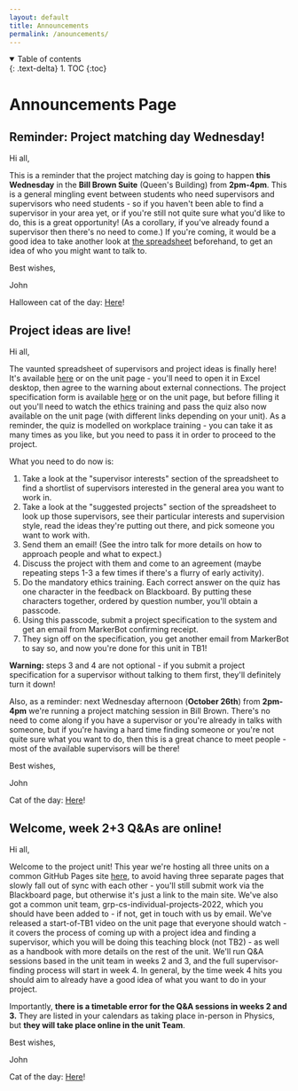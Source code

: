 ```yaml
---
layout: default
title: Announcements
permalink: /anouncements/
---
```


<details open markdown="block">
<summary>
Table of contents
</summary>
{: .text-delta}
1. TOC
{:toc}
</details>

# Announcements Page

## Reminder: Project matching day Wednesday!

Hi all,

This is a reminder that the project matching day is going to happen **this Wednesday** in the **Bill Brown Suite** (Queen's Building) from **2pm-4pm**. This is a general mingling event between students who need supervisors and supervisors who need students - so if you haven't been able to find a supervisor in your area yet, or if you're still not quite sure what you'd like to do, this is a great opportunity! (As a corollary, if you've already found a supervisor then there's no need to come.) If you're coming, it would be a good idea to take another look at [the spreadsheet](https://uob-my.sharepoint.com/:x:/g/personal/fz19826_bristol_ac_uk/EWPVy8ttUt9EqjSR97u8B0wBZRkOmt8oJXYPeyX9mAHKkA) beforehand, to get an idea of who you might want to talk to.

Best wishes,

John

Halloween cat of the day: [Here](https://i.redd.it/rgwdy8rkuht91.jpg)!

## Project ideas are live!

Hi all,

The vaunted spreadsheet of supervisors and project ideas is finally here! It's available [here](https://uob-my.sharepoint.com/:x:/g/personal/fz19826_bristol_ac_uk/EWPVy8ttUt9EqjSR97u8B0wBZRkOmt8oJXYPeyX9mAHKkA) or on the unit page - you'll need to open it in Excel desktop, then agree to the warning about external connections. The project specification form is available [here](https://forms.office.com/Pages/ResponsePage.aspx?id=MH_ksn3NTkql2rGM8aQVG1XIgcXxY4VKmVom51Cg1JBUQzhDVVRYTEhKQkFaSlNNNVAzVjJIUFU1Ti4u) or on the unit page, but before filling it out you'll need to watch the ethics training and pass the quiz also now available on the unit page (with different links depending on your unit). As a reminder, the quiz is modelled on workplace training - you can take it as many times as you like, but you need to pass it in order to proceed to the project. 

What you need to do now is:

1. Take a look at the "supervisor interests" section of the spreadsheet to find a shortlist of supervisors interested in the general area you want to work in.
2. Take a look at the "suggested projects" section of the spreadsheet to look up those supervisors, see their particular interests and supervision style, read the ideas they're putting out there, and pick someone you want to work with.
3. Send them an email! (See the intro talk for more details on how to approach people and what to expect.)
4. Discuss the project with them and come to an agreement (maybe repeating steps 1-3 a few times if there's a flurry of early activity).
5. Do the mandatory ethics training. Each correct answer on the quiz has one character in the feedback on Blackboard. By putting these characters together, ordered by question number, you'll obtain a passcode.
6. Using this passcode, submit a project specification to the system and get an email from MarkerBot confirming receipt.
7. They sign off on the specification, you get another email from MarkerBot to say so, and now you're done for this unit in TB1!

**Warning:** steps 3 and 4 are not optional - if you submit a project specification for a supervisor without talking to them first, they'll definitely turn it down!

Also, as a reminder: next Wednesday afternoon (**October 26th**) from **2pm-4pm** we're running a project matching session in Bill Brown. There's no need to come along if you have a supervisor or you're already in talks with someone, but if you're having a hard time finding someone or you're not quite sure what you want to do, then this is a great chance to meet people - most of the available supervisors will be there!

Best wishes,

John

Cat of the day: [Here](https://i.imgur.com/TEBzxEV.gifv)!

## Welcome, week 2+3 Q&As are **online**!

Hi all,

Welcome to the project unit! This year we're hosting all three units on a common GitHub Pages site [here](http://cs-uob-individual-project.github.io/), to avoid having three separate pages that slowly fall out of sync with each other - you'll still submit work via the Blackboard page, but otherwise it's just a link to the main site. We've also got a common unit team, grp-cs-individual-projects-2022, which you should have been added to - if not, get in touch with us by email. We've released a start-of-TB1 video on the unit page that everyone should watch - it covers the process of coming up with a project idea and finding a supervisor, which you will be doing this teaching block (not TB2) - as well as a handbook with more details on the rest of the unit. We'll run Q&A sessions based in the unit team in weeks 2 and 3, and the full supervisor-finding process will start in week 4. In general, by the time week 4 hits you should aim to already have a good idea of what you want to do in your project.

Importantly, **there is a timetable error for the Q&A sessions in weeks 2 and 3.** They are listed in your calendars as taking place in-person in Physics, but **they will take place online in the unit Team**.

Best wishes,

John

Cat of the day: [Here](https://i.redd.it/0v110p46xxn91.jpg)!